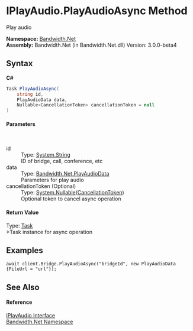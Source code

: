 ﻿# IPlayAudio.PlayAudioAsync Method 
 

Play audio

**Namespace:**&nbsp;<a href ="N_Bandwidth_Net.md">Bandwidth.Net</a><br />**Assembly:**&nbsp;Bandwidth.Net (in Bandwidth.Net.dll) Version: 3.0.0-beta4

## Syntax

**C#**<br />
``` C#
Task PlayAudioAsync(
	string id,
	PlayAudioData data,
	Nullable<CancellationToken> cancellationToken = null
)
```


#### Parameters
&nbsp;<dl><dt>id</dt><dd>Type: <a href="http://msdn2.microsoft.com/en-us/library/s1wwdcbf" target="_blank">System.String</a><br />ID of bridge, call, conference, etc</dd><dt>data</dt><dd>Type: <a href ="T_Bandwidth_Net_PlayAudioData.md">Bandwidth.Net.PlayAudioData</a><br />Parameters for play audio</dd><dt>cancellationToken (Optional)</dt><dd>Type: <a href="http://msdn2.microsoft.com/en-us/library/b3h38hb0" target="_blank">System.Nullable</a>(<a href="http://msdn2.microsoft.com/en-us/library/dd384802" target="_blank">CancellationToken</a>)<br />Optional token to cancel async operation</dd></dl>

#### Return Value
Type: <a href="http://msdn2.microsoft.com/en-us/library/dd235678" target="_blank">Task</a><br />>Task instance for async operation

## Examples

```
await client.Bridge.PlayAudioAsync("bridgeId", new PlayAudioData {FileUrl = "url"});
```


## See Also


#### Reference
<a href ="T_Bandwidth_Net_IPlayAudio.md">IPlayAudio Interface</a><br /><a href ="N_Bandwidth_Net.md">Bandwidth.Net Namespace</a><br />